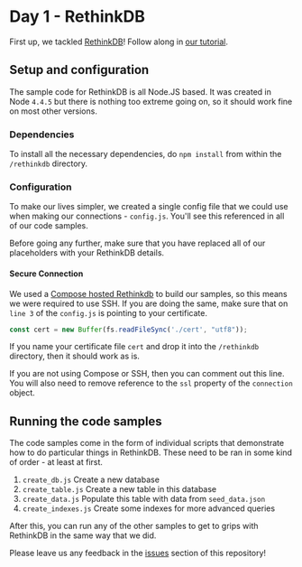 # Day 1 - RethinkDB
First up, we tackled [RethinkDB](http://www.rethinkdb.com)! Follow along in [our tutorial](developer.ibm.com/clouddataservices/2016/07/28/7-databases-7-days-rethinkdb/).

## Setup and configuration

The sample code for RethinkDB is all Node.JS based. It was created in Node `4.4.5` but there is nothing too extreme going on, so it should work fine on most other versions.

### Dependencies
To install all the necessary dependencies, do `npm install` from within the `/rethinkdb` directory.

### Configuration
To make our lives simpler, we created a single config file that we could use when making our connections - `config.js`. You'll see this referenced in all of our code samples.

Before going any further, make sure that you have replaced all of our placeholders with your RethinkDB details.

#### Secure Connection
We used a [Compose hosted Rethinkdb](http://www.compose.com/rethinkdb) to build our samples, so this means we were required to use SSH. If you are doing the same, make sure that on `line 3` of the `config.js` is pointing to your certificate.

```javascript
const cert = new Buffer(fs.readFileSync('./cert', "utf8"));
```

If you name your certificate file `cert` and drop it into the `/rethinkdb` directory, then it should work as is.

If you are not using Compose or SSH, then you can comment out this line. You will also need to remove reference to the `ssl` property of the `connection` object.

## Running the code samples
The code samples come in the form of individual scripts that demonstrate how to do particular things in RethinkDB. These need to be ran in some kind of order - at least at first.

1. `create_db.js`  Create a new database
2. `create_table.js` Create a new table in this database
3. `create_data.js` Populate this table with data from `seed_data.json`
4. `create_indexes.js` Create some indexes for more advanced queries

After this, you can run any of the other samples to get to grips with RethinkDB in the same way that we did.

Please leave us any feedback in the [issues](https://github.com/ibm-cds-labs/seven-days/issues) section of this repository!
